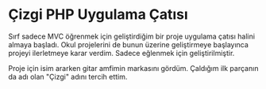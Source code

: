 Çizgi PHP Uygulama Çatısı
====

Sırf sadece MVC öğrenmek için geliştirdiğim bir proje uygulama çatısı halini almaya başladı. 
Okul projelerini de bunun üzerine geliştirmeye başlayınca projeyi ilerletmeye karar verdim. 
Sadece eğlenmek için geliştirilmiştir.

Proje için isim ararken gitar amfimin markasını gördüm. Çaldığım ilk parçanın da adı olan "Çizgi" adını tercih ettim.
